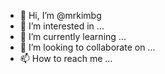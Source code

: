 - 👋 Hi, I’m @mrkimbg
- 👀 I’m interested in ...
- 🌱 I’m currently learning ...
- 💞️ I’m looking to collaborate on ...
- 📫 How to reach me ...

<!---
mrkimbg/mrkimbg is a ✨ special ✨ repository because its `README.md` (this file) appears on your GitHub profile.
You can click the Preview link to take a look at your changes.
--->
